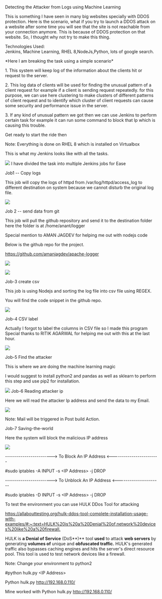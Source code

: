 Detecting the Attacker from Logs using Machine Learning

This is something I have seen in many big websites specially with DDOS
protection. Here is the scenario, what if you try to launch a DDOS
attack on a website after some time you will see that the site is not
reachable from your connection anymore. This is because of DDOS
protection on that website. So, I thought why not try to make this
thing.

Technologies Used:\
Jenkins, Machine Learning, RHEL 8,NodeJs,Python, lots of google search.

\*Here I am breaking the task using a simple scenario\*

1\. This system will keep log of the information about the clients hit or
request to the server.

2\. This log data of clients will be used for finding the unusual pattern
of a client request for example if a client is sending request
repeatedly. for this purpose, we can use here clustering to make
clusters of different patterns of client request and to identify which
cluster of client requests can cause some security and performance issue
in the server.

3\. If any kind of unusual pattern we got then we can use Jenkins to
perform certain task for example it can run some command to block that
Ip which is causing this trouble.

Get ready to start the ride then

Note: Everything is done on RHEL 8 which is installed on Virtualbox

This is what my Jenkins looks like with all the tasks.

![](./myMediaFolder/media/image1.png)
I have divided the task into multiple Jenkins jobs for Ease

Job1 -- Copy logs

This job will copy the logs of httpd from /var/log/httpd/access\_log to
different destination on system because we cannot disturb the original
log file.

![](./myMediaFolder/media/image2.png)

Job 2 -- send data from git

This job will pull the github repository and send it to the destination
folder here the folder is at /home/anant/logger

Special mention to AMAN JAGDEV for helping me out with nodejs code

Below is the github repo for the project.

<https://github.com/amanjagdev/apache-logger>

![](./myMediaFolder/media/image3.png)

![](./myMediaFolder/media/image4.png)

Job-3 create csv

This job is using Nodejs and sorting the log file into csv file using
REGEX.

You will find the code snippet in the github repo.

![](./myMediaFolder/media/image5.png)

Job-4 CSV label

Actually I forgot to label the columns in CSV file so I made this
program Special thanks to RITIK AGARWAL for helping me out with this at
the last hour.

![](./myMediaFolder/media/image6.png)

Job-5 Find the attacker

This is where we are doing the machine learning magic

I would suggest to install python2 and pandas as well as sklearn to
perform this step and use pip2 for installation.

![](./myMediaFolder/media/image7.png)
Job-6 Reading attacker ip

Here we will read the attacker Ip address and send the data to my Email.

![](./myMediaFolder/media/image8.png)

Note: Mail will be triggered in Post build Action.

Job-7 Saving-the-world

Here the system will block the malicious IP address

![](./myMediaFolder/media/image9.png)

\-\-\-\-\-\-\-\-\-\-\-\-\-\-\-\-\-\-\-\-\-\-\--\> To Block An IP Address
\<\-\-\-\-\-\-\-\-\-\-\-\-\-\-\-\-\-\-\-\-\-\-\--

\#sudo iptables -A INPUT -s \<IP Address\> -j DROP

\-\-\-\-\-\-\-\-\-\-\-\-\-\-\-\-\-\-\-\-\-\-\--\> To Unblock An IP
Address \<\-\-\-\-\-\-\-\-\-\-\-\-\-\-\-\-\-\-\-\-\--

\#sudo iptables -D INPUT -s \<IP Address\> -j DROP

To test the environment you can use HULK DDos Tool for attacking

<https://allabouttesting.org/hulk-ddos-tool-complete-installation-usage-with-examples/#:~:text=HULK%20is%20a%20Denial%20of,network%20devices%20like%20a%20firewall.>

HULK is **a Denial of Service** (DoS**)** tool **used** to attack **web
servers** by generating **volumes of** unique and **obfuscated
traffic.** HULK\'s generated traffic also bypasses caching engines and
hits the server\'s direct resource pool. This tool is used to test
network devices like a firewall.

Note: Change your environment to python2

\#python hulk.py \<IP Address\>

Python hulk.py <http://192.168.0.110/>

Mine worked with Python hulk.py http://192.168.0.110/
